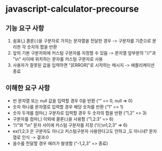 # javascript-calculator-precourse

## 기능 요구 사항
1. 쉼표(,) 콜론(:)을 구분자로 가지는 문자열을 전달한 경우 -> 구분자를 기준으로 분리한 각 숫자의 합을 반환
2. 앞의 기본 구분자외에 커스텀 구분자를 지정할 수 있음 -> 문자열 앞부분의 "//"과 "\n" 사이에 위치하는 문자를 커스텀 구분자로 사용
3. 사용자가 잘못된 값을 입력하면 "[ERROR]"로 시작하는 메시지 -> 애플리케이션 종료

## 이해한 요구 사항
- 빈 문자열 또는 null 값을 입력할 경우 0을 반환 (“” => 0, null => 0)
- 숫자 하나를 문자열로 입력할 경우 해당 숫자를 반환 (“1” => 1)
- 숫자 두개를 컴마(,) 구분자로 입력할 경우 두 숫자의 합을 반환 (“1,2” => 3)
- 구분자를 컴마(,) 이외에 콜론(:)을 사용함 (“1,2:3” => 6)
- “//”와 “\n” 문자 사이에 커스텀 구분자를 지정 (“//;\n1;2;3” => 6)
- ex)1;2;3 은 구분자도 아니고 커스텀구분자 사용한다고도 안하고 ,도 아니네? 문자열로 인식 -> 결과:0
- 음수를 전달할 경우 에러가 발생함 (“-1,2,3” => 종료)
